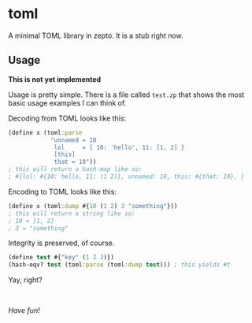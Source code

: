 # toml

A minimal TOML library in zepto. It is a stub right now.

## Usage

**This is not yet implemented**

Usage is pretty simple. There is a file called `test.zp` that shows
the most basic usage examples I can think of.

Decoding from TOML looks like this:
```clojure
(define x (toml:parse
            "unnamed = 10
             lol     = { 10: 'hello', 11: [1, 2] }
             [this]
             that = 10"))
; this will return a hash-map like so:
; #{lol: #{10: hello, 11: (1 2)}, unnamed: 10, this: #{that: 10}, }
```

Encoding to TOML looks like this:
```clojure
(define x (toml:dump #{10 (1 2) 3 "something"}))
; this will return a string like so:
; 10 = [1, 2]
; 3 = "something"
```

Integrity is preserved, of course.
```clojure
(define test #{"key" (1 2 3)})
(hash-eqv? test (toml:parse (toml:dump test))) ; this yields #t
```

Yay, right?

<br/>

*Have fun!*
